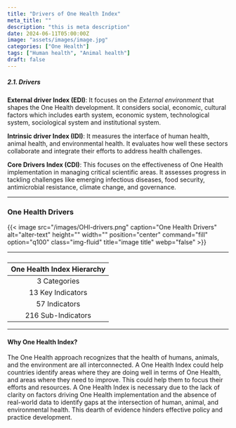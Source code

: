 ```yaml
---
title: "Drivers of One Health Index"
meta_title: ""
description: "this is meta description"
date: 2024-06-11T05:00:00Z
image: "assets/images/image.jpg"
categories: ["One Health"]
tags: ["Human health", "Animal health"]
draft: false
---
```

##### 2.1. Drivers
**External driver Index (EDI)**: It focuses on the *External environment* that shapes the One Health development. It considers social, economic, cultural factors which includes earth system, economic system, technological system, sociological system and institutional system.
 
**Intrinsic driver Index (IDI)**:  It measures the interface of human health, animal health, and environmental health. It evaluates how well these sectors collaborate and integrate their efforts to address health challenges.
 
**Core Drivers Index (CDI)**: This focuses on the effectiveness of One Health implementation in managing critical scientific areas. It assesses progress in tackling challenges like emerging infectious diseases, food security, antimicrobial resistance, climate change, and governance.

<hr>

### One Health Drivers

{{< image src="/images/OHI-drivers.png" caption="One Health Drivers" alt="alter-text" height="" width="" position="center" command="fill" option="q100" class="img-fluid" title="image title"  webp="false" >}}

<hr>

### 

|      One Health Index Hierarchy          |
|:------------:|
| 3 Categories | 
|13 Key Indicators|
|57 Indicators|  
|216 Sub-Indicators |  

<hr>

#### Why One Health Index?
The One Health approach recognizes that the health of humans, animals, and the environment are all interconnected. A One Health Index could help countries identify areas where they are doing well in terms of One Health, and areas where they need to improve. This could help them to focus their efforts and resources. A One Health Index is necessary due to the lack of clarity on factors driving One Health implementation and the absence of real-world data to identify gaps at the intersection of human, animal, and environmental health. This dearth of evidence hinders effective policy and practice development.